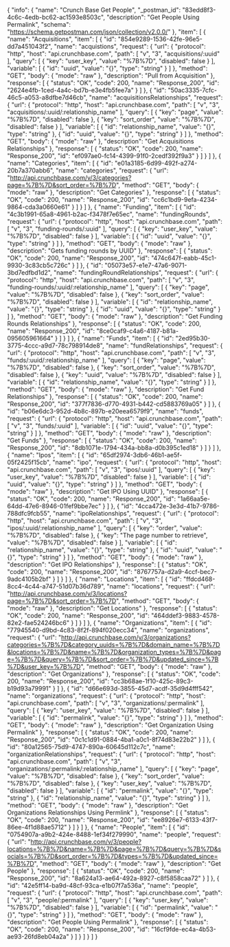 {
  "info": {
    "name": "Crunch Base Get People",
    "_postman_id": "83edd8f3-4c6c-4edb-bc62-ac1593e8503c",
    "description": "Get People Using Permalink",
    "schema": "https://schema.getpostman.com/json/collection/v2.0.0/"
  },
  "item": [
    {
      "name": "Acquisitions",
      "item": [
        {
          "id": "854e9289-1536-42fe-96e5-dd7a451043f2",
          "name": "acquistions",
          "request": {
            "url": {
              "protocol": "http",
              "host": "api.crunchbase.com",
              "path": [
                "v",
                "3",
                "acquisitions/:uuid"
              ],
              "query": [
                {
                  "key": "user_key",
                  "value": "%7B%7D",
                  "disabled": false
                }
              ],
              "variable": [
                {
                  "id": "uuid",
                  "value": "{}",
                  "type": "string"
                }
              ]
            },
            "method": "GET",
            "body": {
              "mode": "raw"
            },
            "description": "Pull from Acquisition"
          },
          "response": [
            {
              "status": "OK",
              "code": 200,
              "name": "Response_200",
              "id": "2624e4fb-1ced-4a4c-bd7b-e3e4fb5fee7a"
            }
          ]
        },
        {
          "id": "50ac3335-7cfc-46c5-a053-a8dfbe7d46cb",
          "name": "acquisitionsRelationships",
          "request": {
            "url": {
              "protocol": "http",
              "host": "api.crunchbase.com",
              "path": [
                "v",
                "3",
                "acquisitions/:uuid/:relationship_name"
              ],
              "query": [
                {
                  "key": "page",
                  "value": "%7B%7D",
                  "disabled": false
                },
                {
                  "key": "sort_order",
                  "value": "%7B%7D",
                  "disabled": false
                }
              ],
              "variable": [
                {
                  "id": "relationship_name",
                  "value": "{}",
                  "type": "string"
                },
                {
                  "id": "uuid",
                  "value": "{}",
                  "type": "string"
                }
              ]
            },
            "method": "GET",
            "body": {
              "mode": "raw"
            },
            "description": "Get Acquisitions Relationships"
          },
          "response": [
            {
              "status": "OK",
              "code": 200,
              "name": "Response_200",
              "id": "ef097ae0-fc14-4399-91f0-2cedf392f9a3"
            }
          ]
        }
      ]
    },
    {
      "name": "Categories",
      "item": [
        {
          "id": "e01a3185-6d99-492f-a274-20b7a370abb6",
          "name": "categories",
          "request": {
            "url": "http://api.crunchbase.com/v/3/categories?page=%7B%7D&sort_order=%7B%7D",
            "method": "GET",
            "body": {
              "mode": "raw"
            },
            "description": "Get Categories"
          },
          "response": [
            {
              "status": "OK",
              "code": 200,
              "name": "Response_200",
              "id": "cc6c1bd9-9efa-4234-9864-cda3a0660e61"
            }
          ]
        }
      ]
    },
    {
      "name": "Funding",
      "item": [
        {
          "id": "4c3b1991-65a8-4961-b2ac-f3478f7e65ec",
          "name": "fundingRounds",
          "request": {
            "url": {
              "protocol": "http",
              "host": "api.crunchbase.com",
              "path": [
                "v",
                "3",
                "funding-rounds/:uuid"
              ],
              "query": [
                {
                  "key": "user_key",
                  "value": "%7B%7D",
                  "disabled": false
                }
              ],
              "variable": [
                {
                  "id": "uuid",
                  "value": "{}",
                  "type": "string"
                }
              ]
            },
            "method": "GET",
            "body": {
              "mode": "raw"
            },
            "description": "Gets funding rounds by UUID"
          },
          "response": [
            {
              "status": "OK",
              "code": 200,
              "name": "Response_200",
              "id": "474c647f-eabb-45c1-9930-3c83cb5c726c"
            }
          ]
        },
        {
          "id": "05073e57-e1e7-47a6-9071-3bd7edfbd1d2",
          "name": "fundingRoundRelationships",
          "request": {
            "url": {
              "protocol": "http",
              "host": "api.crunchbase.com",
              "path": [
                "v",
                "3",
                "funding-rounds/:uuid/:relationship_name"
              ],
              "query": [
                {
                  "key": "page",
                  "value": "%7B%7D",
                  "disabled": false
                },
                {
                  "key": "sort_order",
                  "value": "%7B%7D",
                  "disabled": false
                }
              ],
              "variable": [
                {
                  "id": "relationship_name",
                  "value": "{}",
                  "type": "string"
                },
                {
                  "id": "uuid",
                  "value": "{}",
                  "type": "string"
                }
              ]
            },
            "method": "GET",
            "body": {
              "mode": "raw"
            },
            "description": "Get Funding Rounds Relationships"
          },
          "response": [
            {
              "status": "OK",
              "code": 200,
              "name": "Response_200",
              "id": "8ce0caf9-c4a6-4187-b81a-095605961664"
            }
          ]
        }
      ]
    },
    {
      "name": "Funds",
      "item": [
        {
          "id": "2ed95b30-3775-4ccc-a9d7-78c798914de8",
          "name": "fundRelationships",
          "request": {
            "url": {
              "protocol": "http",
              "host": "api.crunchbase.com",
              "path": [
                "v",
                "3",
                "funds/:uuid/:relationship_name"
              ],
              "query": [
                {
                  "key": "page",
                  "value": "%7B%7D",
                  "disabled": false
                },
                {
                  "key": "sort_order",
                  "value": "%7B%7D",
                  "disabled": false
                },
                {
                  "key": "uuid",
                  "value": "%7B%7D",
                  "disabled": false
                }
              ],
              "variable": [
                {
                  "id": "relationship_name",
                  "value": "{}",
                  "type": "string"
                }
              ]
            },
            "method": "GET",
            "body": {
              "mode": "raw"
            },
            "description": "Get Fund Relationships"
          },
          "response": [
            {
              "status": "OK",
              "code": 200,
              "name": "Response_200",
              "id": "377f7836-d770-4931-b442-cd5883769a05"
            }
          ]
        },
        {
          "id": "b06e6dc3-952d-4b8c-897b-e20eea6579f9",
          "name": "funds",
          "request": {
            "url": {
              "protocol": "http",
              "host": "api.crunchbase.com",
              "path": [
                "v",
                "3",
                "funds/:uuid"
              ],
              "variable": [
                {
                  "id": "uuid",
                  "value": "{}",
                  "type": "string"
                }
              ]
            },
            "method": "GET",
            "body": {
              "mode": "raw"
            },
            "description": "Get Funds"
          },
          "response": [
            {
              "status": "OK",
              "code": 200,
              "name": "Response_200",
              "id": "8db1071e-1794-434a-bb8a-d0b395c1ed18"
            }
          ]
        }
      ]
    },
    {
      "name": "Ipos",
      "item": [
        {
          "id": "65df2974-3db6-46b1-ae5f-05f2425f15cb",
          "name": "ipo",
          "request": {
            "url": {
              "protocol": "http",
              "host": "api.crunchbase.com",
              "path": [
                "v",
                "3",
                "ipos/:uuid"
              ],
              "query": [
                {
                  "key": "user_key",
                  "value": "%7B%7D",
                  "disabled": false
                }
              ],
              "variable": [
                {
                  "id": "uuid",
                  "value": "{}",
                  "type": "string"
                }
              ]
            },
            "method": "GET",
            "body": {
              "mode": "raw"
            },
            "description": "Get IPO Using UUID"
          },
          "response": [
            {
              "status": "OK",
              "code": 200,
              "name": "Response_200",
              "id": "1a66aa5e-64dd-47e6-8946-01fef9bbe7ec"
            }
          ]
        },
        {
          "id": "4cca472e-3e3d-41b7-9786-788dfc9fcb55",
          "name": "ipoRelationships",
          "request": {
            "url": {
              "protocol": "http",
              "host": "api.crunchbase.com",
              "path": [
                "v",
                "3",
                "ipos/:uuid/:relationship_name"
              ],
              "query": [
                {
                  "key": "order",
                  "value": "%7B%7D",
                  "disabled": false
                },
                {
                  "key": "The page number to retrieve",
                  "value": "%7B%7D",
                  "disabled": false
                }
              ],
              "variable": [
                {
                  "id": "relationship_name",
                  "value": "{}",
                  "type": "string"
                },
                {
                  "id": "uuid",
                  "value": "{}",
                  "type": "string"
                }
              ]
            },
            "method": "GET",
            "body": {
              "mode": "raw"
            },
            "description": "Get IPO Relationships"
          },
          "response": [
            {
              "status": "OK",
              "code": 200,
              "name": "Response_200",
              "id": "8767757a-d2a9-4ccf-bec7-9adc4105b2bf"
            }
          ]
        }
      ]
    },
    {
      "name": "Locations",
      "item": [
        {
          "id": "ffdcd468-8cc4-4c44-a747-51d07b36d789",
          "name": "locations",
          "request": {
            "url": "http://api.crunchbase.com/v/3/locations?page=%7B%7D&sort_order=%7B%7D",
            "method": "GET",
            "body": {
              "mode": "raw"
            },
            "description": "Get Locations"
          },
          "response": [
            {
              "status": "OK",
              "code": 200,
              "name": "Response_200",
              "id": "464ddef3-9883-4578-82e2-fae524246bc6"
            }
          ]
        }
      ]
    },
    {
      "name": "Organizations",
      "item": [
        {
          "id": "77945540-d9bd-4c83-8f2f-894f020ecc34",
          "name": "organizations",
          "request": {
            "url": "http://api.crunchbase.com/v/3/organizations?categories=%7B%7D&category_uuids=%7B%7D&domain_name=%7B%7D&locations=%7B%7D&name=%7B%7D&organization_types=%7B%7D&page=%7B%7D&query=%7B%7D&sort_order=%7B%7D&updated_since=%7B%7D&user_key=%7B%7D",
            "method": "GET",
            "body": {
              "mode": "raw"
            },
            "description": "Get Organizations"
          },
          "response": [
            {
              "status": "OK",
              "code": 200,
              "name": "Response_200",
              "id": "cc3b68ae-1f10-425c-89c3-b19d93a79991"
            }
          ]
        },
        {
          "id": "d66e693d-3855-45d7-acdf-35d9d4fff542",
          "name": "organizations",
          "request": {
            "url": {
              "protocol": "http",
              "host": "api.crunchbase.com",
              "path": [
                "v",
                "3",
                "organizations/:permalink"
              ],
              "query": [
                {
                  "key": "user_key",
                  "value": "%7B%7D",
                  "disabled": false
                }
              ],
              "variable": [
                {
                  "id": "permalink",
                  "value": "{}",
                  "type": "string"
                }
              ]
            },
            "method": "GET",
            "body": {
              "mode": "raw"
            },
            "description": "Get Organization Using Permalink"
          },
          "response": [
            {
              "status": "OK",
              "code": 200,
              "name": "Response_200",
              "id": "0c1c1d91-0884-4ba1-a0c1-8f74d83e22b2"
            }
          ]
        },
        {
          "id": "80a12565-75d9-4747-890a-60645d112c7c",
          "name": "organizationRelationships",
          "request": {
            "url": {
              "protocol": "http",
              "host": "api.crunchbase.com",
              "path": [
                "v",
                "3",
                "organizations/:permalink/:relationship_name"
              ],
              "query": [
                {
                  "key": "page",
                  "value": "%7B%7D",
                  "disabled": false
                },
                {
                  "key": "sort_order",
                  "value": "%7B%7D",
                  "disabled": false
                },
                {
                  "key": "user_key",
                  "value": "%7B%7D",
                  "disabled": false
                }
              ],
              "variable": [
                {
                  "id": "permalink",
                  "value": "{}",
                  "type": "string"
                },
                {
                  "id": "relationship_name",
                  "value": "{}",
                  "type": "string"
                }
              ]
            },
            "method": "GET",
            "body": {
              "mode": "raw"
            },
            "description": "Get Organizations Relationships Using Permlink"
          },
          "response": [
            {
              "status": "OK",
              "code": 200,
              "name": "Response_200",
              "id": "ee8926e7-6133-43f7-86ee-4f1d88ae5712"
            }
          ]
        }
      ]
    },
    {
      "name": "People",
      "item": [
        {
          "id": "0754907a-a9b2-424e-8488-1ef34f279990",
          "name": "people",
          "request": {
            "url": "http://api.crunchbase.com/v/3/people?locations=%7B%7D&name=%7B%7D&page=%7B%7D&query=%7B%7D&socials=%7B%7D&sort_order=%7B%7D&types=%7B%7D&updated_since=%7B%7D",
            "method": "GET",
            "body": {
              "mode": "raw"
            },
            "description": "Get People"
          },
          "response": [
            {
              "status": "OK",
              "code": 200,
              "name": "Response_200",
              "id": "8a624a13-ae64-492a-8927-c8f5858caa72"
            }
          ]
        },
        {
          "id": "42e5ff14-ba9d-48cf-93ca-e1b07f7a536a",
          "name": "people",
          "request": {
            "url": {
              "protocol": "http",
              "host": "api.crunchbase.com",
              "path": [
                "v",
                "3",
                "people/:permalink"
              ],
              "query": [
                {
                  "key": "user_key",
                  "value": "%7B%7D",
                  "disabled": false
                }
              ],
              "variable": [
                {
                  "id": "permalink",
                  "value": "{}",
                  "type": "string"
                }
              ]
            },
            "method": "GET",
            "body": {
              "mode": "raw"
            },
            "description": "Get People Using Permalink"
          },
          "response": [
            {
              "status": "OK",
              "code": 200,
              "name": "Response_200",
              "id": "16cf9fde-ec4a-4b53-ae93-26fd8eb04a2a"
            }
          ]
        }
      ]
    }
  ]
}